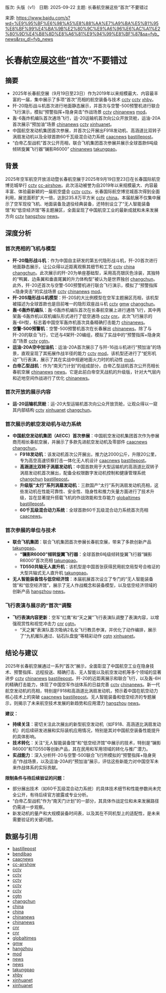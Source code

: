 版次: 头版（v1）
日期: 2025-09-22
主题: 长春航空展这些“首次”不要错过

来源: https://www.baidu.com/s?wd=%E9%95%BF%E6%98%A5%E8%88%AA%E7%A9%BA%E5%B1%95%E8%BF%99%E4%BA%9B%E2%80%9C%E9%A6%96%E6%AC%A1%E2%80%9D%E4%B8%8D%E8%A6%81%E9%94%99%E8%BF%87&sa=fyb_news&rsv_dl=fyb_news

# 长春航空展这些“首次”不要错过

## 摘要
- 2025年长春航空展（9月19日至23日）作为2019年以来规模最大、内容最丰富的一届，集中展示了多项“首次”亮相的航空装备与技术 [cctv](https://vertexaisearch.cloud.google.com/grounding-api-redirect/AUZIYQF1zYc9scacK2HrF9aaIPiNbeBtgPNEVv_HPpUpTkUyU94oidYR151ghO1iyPgqSjm7c9XfM47ZdgcWmlGkMtv2P2Shs8idN0c51_2SL3LnfsLSLemvQD44spnMlvV5tsFVN5ogFK9dt3osL3g56mMMoJQVCFZjKtdjX2lc2jTe) [cctv](https://vertexaisearch.cloud.google.com/grounding-api-redirect/AUZIYQHgt8SxBsnqrGk5LSb99FP8XMkoj_7PiSO6fATnEmdqqCjkaMpT6zK8n_-kVoJkSXKRVabtpZLiLskIge3qmx1Xk3Na90mkBwVSpJo_DL9F6gwMMGkW6Jdy7YrxO-uIfOYnW11sLMEKPDbt8fHq-UpclzYgYZGBCkB1fAWWDbo=) [xhby](https://vertexaisearch.cloud.google.com/grounding-api-redirect/AUZIYQFA0l31EBwIDhQiIUV_gawQ0QxCVfHeOJIgT4NyOGE1I7r6Op5B6UTsap8QAFfe3vfZC-vI5H6AxEtDod1Bbe8pNOhWbtYEGWwpJGBE-Xj8nG035q6S4-oCJ_ruTHVazPIUXR9tgdt1CM7vIZMKeuY56oQEDkMH)。
- 歼-20隐形战斗机首次进行地面静态展示，并首次与空警-500预警机进行联合飞行演示，模拟“预警指挥+隐身突击”作战场景 [cctv](https://vertexaisearch.cloud.google.com/grounding-api-redirect/AUZIYQF1zYc9scacK2HrF9aaIPiNbeBtgPNEVv_HPpUpTkUyU94oidYR151ghO1iyPgqSjm7c9XfM47ZdgcWmlGkMtv2P2Shs8idN0c51_2SL3LnfsLSLemvQD44spnMlvV5tsFVN5ogFK9dt3osL3g56mMMoJQVCFZjKtdjX2lc2jTe) [chinanews](https://vertexaisearch.cloud.google.com/grounding-api-redirect/AUZIYQH8eg44DR_C-crNz-YdMyQHmOFYp-Nqg3WF21GO4s8ezmmG1-GAnvR51j695FXa-TlmGrS5mkNpP3lBal0hFY5PaMzbOm3GfInrQFk8NAn1hCkBKLWB9-RJP1d0agGpdwDbydkiC5Lfr2lXB4H1oCv-p7wEhg==) [mod](https://vertexaisearch.cloud.google.com/grounding-api-redirect/AUZIYQHHA7qV-ZPQJ9E-SjrG5yJ2Z5hL8pscXpJdQrx0vs8bmhQYSkXaV_7gwo9fS_PiLk_F7ZkMMe1teWnp-5BgXJnfkMWltYUWdEmdSv8wl39gxHfIUyFQWZBYDPZDK2jnCI1TPWUCcSk0xg==)。
- 轰-6轰炸机编队首次通场飞行，运-20运输机首次向公众开放货舱，运油-20A首次展示“预加油”场景 [chinanews](https://vertexaisearch.cloud.google.com/grounding-api-redirect/AUZIYQH8eg44DR_C-crNz-YdMyQHmOFYp-Nqg3WF21GO4s8ezmmG1-GAnvR51j695FXa-TlmGrS5mkNpP3lBal0hFY5PaMzbOm3GfInrQFk8NAn1hCkBKLWB9-RJP1d0agGpdwDbydkiC5Lfr2lXB4H1oCv-p7wEhg==) [cctv](https://vertexaisearch.cloud.google.com/grounding-api-redirect/AUZIYQGgvwEbBeHEZYQOAmjt5WlcPHRrgMJgPEmyvBxJJ9XviCn8vbx6LuElTIR0sq0qpSGa4w0-hG7QDeqCq6RRwi7Hy_I_g6e0Mx9W84Uj-ZmLEC-iQ1n-mgenggxMxc0QqAaZd73P7xjifMSEFRBHzRiFNippbTdU1Tvztt851ktS) [xinhuanet](https://vertexaisearch.cloud.google.com/grounding-api-redirect/AUZIYQEbEN-sTFhVgSnVP18_-649wcJ7ZaVDM4g032KLFqIutFyhwZRpnWGobqzWmja7_4coFFYczkn4HoaM5qD_8D0ktFYjGFOQhIM4n48QoP-fHBaEVES0B9VFMPcyicV94ajdaVqwI0atARuG3YBY4Lk3UxBvVUWWyovU91acYrWQiFABOM4=)。
- 中国航空发动机集团首次参展，并首次公开展出F918发动机、高涵道比双转子涡扇发动机以及全球首款60千瓦级混合动力系统 [caacnews](https://vertexaisearch.cloud.google.com/grounding-api-redirect/AUZIYQGMV91T4qsipwgDSbz__cdudHVrADND3T53_iMGgRW8DndBESo2a8LRVz4AZMLmPvhRKXHK0Lbc29CRYmv2X_iQbE6FDr7gs__VUYnR9BMdGP0sOAr-Ru_wOk0fVFz44w6ZWfAAaGBYzfiO0gWNDvchOn3v13PPZT0=) [bastillepost](https://vertexaisearch.cloud.google.com/grounding-api-redirect/AUZIYQFmtzCGX8GYG80wb-jzh6nvvtvGMKSw7qVJJb6-5vE7gCY1S1-Z0rDtNX4l8tCMryZ4-CwQibae_y5ak_jnIyxcjd5js0aVlTeajGRpeJmZVvYEY5IdwH3WQGF11qAewG9HSacibdsC2wvpngnErZAqeD0QoBdB_xh2dRRiUn23rIafgrsEFuUGSQFtqPgwCNKv_s6cGNMYkB4Hsg==)。
- “白帝乙型战机”首次公开亮相，联合飞机集团首次参展并展示全球首款6吨级倾转旋翼飞行器“镧影R6000” [chinanews](https://vertexaisearch.cloud.google.com/grounding-api-redirect/AUZIYQH8eg44DR_C-crNz-YdMyQHmOFYp-Nqg3WF21GO4s8ezmmG1-GAnvR51j695FXa-TlmGrS5mkNpP3lBal0hFY5PaMzbOm3GfInrQFk8NAn1hCkBKLWB9-RJP1d0agGpdwDbydkiC5Lfr2lXB4H1oCv-p7wEhg==) [takungpao](https://vertexaisearch.cloud.google.com/grounding-api-redirect/AUZIYQEsnTTxeAn34HcFFVc8Z6IbATKB1HZ5zIXMfpMV39_R-vj5z1JcrJvfhBC3eOZAlY_yf86OjoMw1l-4nKBuOeS48IzKcyCq1FavJDuki7uUHMA7acEoag3iFN4UpeYpx8KFtMMFyolOL-npL84ubEWXtnUIhuI5ZQ==)。

## 背景
2025年空军航空开放活动暨长春航空展于2025年9月19日至23日在长春国际航空博览城举行 [cctv](https://vertexaisearch.cloud.google.com/grounding-api-redirect/AUZIYQF1zYc9scacK2HrF9aaIPiNbeBtgPNEVv_HPpUpTkUyU94oidYR151ghO1iyPgqSjm7c9XfM47ZdgcWmlGkMtv2P2Shs8idN0c51_2SL3LnfsLSLemvQD44spnMlvV5tsFVN5ogFK9dt3osL3g56mMMoJQVCFZjKtdjX2lc2jTe) [cc-airshow](https://vertexaisearch.cloud.google.com/grounding-api-redirect/AUZIYQGZ2iabDhCe6-Zme84K7RGE6jf8VPuRnfs8Cp3i7A3Ce5c9sT9jwKJLGwlST_mu2aT1KLA8tDX2Uhl5vD3-kV267g3xqgGT95hDne5BIHaal6FjvDLu3Q==)。此次活动被誉为自2019年以来规模最大、内容最丰富、体验最新颖的一届航空盛会 [cctv](https://vertexaisearch.cloud.google.com/grounding-api-redirect/AUZIYQF1zYc9scacK2HrF9aaIPiNbeBtgPNEVv_HPpUpTkUyU94oidYR151ghO1iyPgqSjm7c9XfM47ZdgcWmlGkMtv2P2Shs8idN0c51_2SL3LnfsLSLemvQD44spnMlvV5tsFVN5ogFK9dt3osL3g56mMMoJQVCFZjKtdjX2lc2jTe) [cctv](https://vertexaisearch.cloud.google.com/grounding-api-redirect/AUZIYQHgt8SxBsnqrGk5LSb99FP8XMkoj_7PiSO6fATnEmdqqCjkaMpT6zK8n_-kVoJkSXKRVabtpZLiLskIge3qmx1Xk3Na90mkBwVSpJo_DL9F6gwMMGkW6Jdy7YrxO-uIfOYnW11sLMEKPDbt8fHq-UpclzYgYZGBCkB1fAWWDbo=)。长春国际航空博览城首次得到全面利用，展览面积扩大一倍，达到235.8万平方米 [cctv](https://vertexaisearch.cloud.google.com/grounding-api-redirect/AUZIYQF1zYc9scacK2HrF9aaIPiNbeBtgPNEVv_HPpUpTkUyU94oidYR151ghO1iyPgqSjm7c9XfM47ZdgcWmlGkMtv2P2Shs8idN0c51_2SL3LnfsLSLemvQD44spnMlvV5tsFVN5ogFK9dt3osL3g56mMMoJQVCFZjKtdjX2lc2jTe) [china](https://vertexaisearch.cloud.google.com/grounding-api-redirect/AUZIYQHAKDca1huiidgvh0rqzxJOrAHRI7PZHmSU2dnza_u1RMhlKBSOnl8gJZ68B2m5U7X88k7JoNZrWNCC9_WafMgQuJ7XueZSXVwkc1fshTqL4diP94LlbR7Om-pr0h03sb-SL1yMBfx2U1znornNdaGxQwrCVkGPQhQ=)。本届航展不仅集中展示了空军现役飞机、地面装备及退役经典装备，还特别设立了“无人智能装备馆”和“低空经济馆”等主题展区，全面呈现了中国航空工业的最新成就和未来发展方向 [cctv](https://vertexaisearch.cloud.google.com/grounding-api-redirect/AUZIYQF1zYc9scacK2HrF9aaIPiNbeBtgPNEVv_HPpUpTkUyU94oidYR151ghO1iyPgqSjm7c9XfM47ZdgcWmlGkMtv2P2Shs8idN0c51_2SL3LnfsLSLemvQD44spnMlvV5tsFVN5ogFK9dt3osL3g56mMMoJQVCFZjKtdjX2lc2jTe) [hangzhou](https://vertexaisearch.cloud.google.com/grounding-api-redirect/AUZIYQFeOQQJ1vAkC1VULG3rESOG3KNuGbuHlxcU-Ubh8dK3zs-g8CvX-eJ4rKl3-FBB1w2pwP-vZKxO2Egtbuodee3kQYeXNd4BUrt8JOo8jA2TmaDQKBcgj8zZjMYjTsDm-Ys0ydnfgpgn1FCu1JZVaqw0yAYCpPw-HJVHPGY9DaY7NSBhGA==) [news](https://vertexaisearch.cloud.google.com/grounding-api-redirect/AUZIYQH74cpXPXm-z7c3TVg4PmRCJ6agbOeas8NYnxzOlZXDyRUNOhOmGL7xWnMikT_h7tqWZAo0-GQcWMetsIpe9DMyCL8VKPhPeQTC1vdgCn88XlX0JfePSlGy-t1YAdi22ZfJcegIyIyTCL6sv9dnVnpExj2dIMdi6BZ6NO3B_Z41fcCX-7U=)。

## 深度分析

### 首次亮相的飞机与模型
*   **歼-20隐形战斗机**：作为中国自主研发的第五代隐形战斗机，歼-20首次进行地面静态展示，让公众得以近距离观察其细节和工艺 [cctv](https://vertexaisearch.cloud.google.com/grounding-api-redirect/AUZIYQF1zYc9scacK2HrF9aaIPiNbeBtgPNEVv_HPpUpTkUyU94oidYR151ghO1iyPgqSjm7c9XfM47ZdgcWmlGkMtv2P2Shs8idN0c51_2SL3LnfsLSLemvQD44spnMlvV5tsFVN5ogFK9dt3osL3g56mMMoJQVCFZjKtdjX2lc2jTe) [china](https://vertexaisearch.cloud.google.com/grounding-api-redirect/AUZIYQEnRIdkyGhXLyRM9cxLoc7uK7oeAWF7Ri--evMcakLSA5ljIXiWCtBFzD-xJq_PktbYiIDin5A4QIU8pn3Q3uBx1xcNwS2Mj8IOjCU7739V8KIoRRpWmE-ZNriRsJE2-3TT-15rABbO4OnIKwwwhJlFsWlOU-gunLCB) [changchun](https://vertexaisearch.cloud.google.com/grounding-api-redirect/AUZIYQF0krEMVH3Bkmb7JlARX2nkXDY5mbiecaCYh-qCJkmgI-SV1ehz0CP7lJ2cKeVK8pXVo4kyGf7Bex_Pbkvm9HaL32unN5iQsPD7eaQPIEwVavD_mCMhr9af3XP7dUxWCWEuCkLX1JSz_S-WCNJ6aqD5Rbh6oAFKCw==)。此次展示的歼-20为单座基础型，采用高亮银灰色涂装，其独特的“鸭翼、边条翼和垂直尾翼的升力体构型”被认为是世界独创 [changchun](https://vertexaisearch.cloud.google.com/grounding-api-redirect/AUZIYQF0krEMVH3Bkmb7JlARX2nkXDY5mbiecaCYh-qCJkmgI-SV1ehz0CP7lJ2cKeVK8pXVo4kyGf7Bex_Pbkvm9HaL32unN5iQsPD7eaQPIEwVavD_mCMhr9af3XP7dUxWCWEuCkLX1JSz_S-WCNJ6aqD5Rbh6oAFKCw==)。此外，歼-20还首次与空警-500预警机进行联合飞行演示，模拟了“预警指挥+隐身突击”的实战场景 [cctv](https://vertexaisearch.cloud.google.com/grounding-api-redirect/AUZIYQF1zYc9scacK2HrF9aaIPiNbeBtgPNEVv_HPpUpTkUyU94oidYR151ghO1iyPgqSjm7c9XfM47ZdgcWmlGkMtv2P2Shs8idN0c51_2SL3LnfsLSLemvQD44spnMlvV5tsFVN5ogFK9dt3osL3g56mMMoJQVCFZjKtdjX2lc2jTe) [chinanews](https://vertexaisearch.cloud.google.com/grounding-api-redirect/AUZIYQH8eg44DR_C-crNz-YdMyQHmOFYp-Nqg3WF21GO4s8ezmmG1-GAnvR51j695FXa-TlmGrS5mkNpP3lBal0hFY5PaMzbOm3GfInrQFk8NAn1hCkBKLWB9-RJP1d0agGpdwDbydkiC5Lfr2lXB4H1oCv-p7wEhg==) [mod](https://vertexaisearch.cloud.google.com/grounding-api-redirect/AUZIYQHHA7qV-ZPQJ9E-SjrG5yJ2Z5hL8pscXpJdQrx0vs8bmhQYSkXaV_7gwo9fS_PiLk_F7ZkMMe1teWnp-5BgXJnfkMWltYUWdEmdSv8wl39gxHfIUyFQWZBYDPZDK2jnCI1TPWUCcSk0xg==)。
*   **歼-20S隐形战斗机模型**：歼-20S的大比例模型在空军主题展区亮相，该机型被描述为全球首款也是目前唯一的隐形双座战斗机 [cctv](https://vertexaisearch.cloud.google.com/grounding-api-redirect/AUZIYQGgvwEbBeHEZYQOAmjt5WlcPHRrgMJgPEmyvBxJJ9XviCn8vbx6LuElTIR0sq0qpSGa4w0-hG7QDeqCq6RRwi7Hy_I_g6e0Mx9W84Uj-ZmLEC-iQ1n-mgenggxMxc0QqAaZd73P7xjifMSEFRBHzRiFNippbTdU1Tvztt851ktS) [gmw](https://vertexaisearch.cloud.google.com/grounding-api-redirect/AUZIYQH_IBi_KVP4nRHeYdlW6AVM-le-aGKwJoeXf99jBAk2FNtehekpb8IxFL7bHcOzE9pYWAwlEm9-BD1xqID29CpTwDVc3hNcX3MgXoKB8OVNQ6kfADIIEAEkyv5nUya1W0c3vDxitbNn8q98ItG3) [changchun](https://vertexaisearch.cloud.google.com/grounding-api-redirect/AUZIYQF0krEMVH3Bkmb7JlARX2nkXDY5mbiecaCYh-qCJkmgI-SV1ehz0CP7lJ2cKeVK8pXVo4kyGf7Bex_Pbkvm9HaL32unN5iQsPD7eaQPIEwVavD_mCMhr9af3XP7dUxWCWEuCkLX1JSz_S-WCNJ6aqD5Rbh6oAFKCw==)。
*   **轰-6轰炸机编队**：轰-6轰炸机编队首次在长春航空展上进行通场飞行，其中两架轰-6轰炸机以双机编队形式进行了低空通场 [cctv](https://vertexaisearch.cloud.google.com/grounding-api-redirect/AUZIYQGgvwEbBeHEZYQOAmjt5WlcPHRrgMJgPEmyvBxJJ9XviCn8vbx6LuElTIR0sq0qpSGa4w0-hG7QDeqCq6RRwi7Hy_I_g6e0Mx9W84Uj-ZmLEC-iQ1n-mgenggxMxc0QqAaZd73P7xjifMSEFRBHzRiFNippbTdU1Tvztt851ktS) [cnr](https://vertexaisearch.cloud.google.com/grounding-api-redirect/AUZIYQGGByuXD28giiWW9oZCPZQUgoE7VNsQyPyI0E5sII7KXU0pKYczCJiXMPW8JjtxJkZy4JTiDmWSSrgPG3xMhhHTDD0HeaPRwLxi5SGZnxdYsamD_fruxEN2KUY5dOSHTmbtqbYj_-j6J4Y49kPagu5ohgRpgUlXLX-0QcQ=)。此次飞行展示的轰-6H型，标志着中国空军轰炸机首次具备精确打击能力 [chinanews](https://vertexaisearch.cloud.google.com/grounding-api-redirect/AUZIYQHJlAkFUVeC6vkP6fWOyORa-CAh3SKLl6P6c2YyYxbVr4gGrlSj9hBM8dJUNtVBLPIQE050p680eYKBCNvG2p24I4in8jy1zxxb20JtiPjTtG8zRNu1dttVjW8TZMT_a2iPQN2Gm9DIRPoeKBSlp6wHDFekyw==)。
*   **空警-500预警机**：空警-500预警机首次在长春展出 [chinanews](https://vertexaisearch.cloud.google.com/grounding-api-redirect/AUZIYQH8eg44DR_C-crNz-YdMyQHmOFYp-Nqg3WF21GO4s8ezmmG1-GAnvR51j695FXa-TlmGrS5mkNpP3lBal0hFY5PaMzbOm3GfInrQFk8NAn1hCkBKLWB9-RJP1d0agGpdwDbydkiC5Lfr2lXB4H1oCv-p7wEhg==)。除了与歼-20的联合飞行，它还与4架歼-20编组，模拟了实战中的“预警指挥+隐身突击”场景 [cctv](https://vertexaisearch.cloud.google.com/grounding-api-redirect/AUZIYQEDdREi7vq0sLVPs9TIxwqjuWJd5Ciwlgf1jpBY7-FtXFWfv5BG-6ebtTAkC3P764ScwKN31rAIFIRQgrUvNaV2z8tCXltu9NbAk9SJddUQ_XUH-qKYvkk1J7qyicsTMjuN1fKAQ-HlKbPUQmURXHftIanJ7pbNAZ7eFSmepN27SA==) [cgtn](https://vertexaisearch.cloud.google.com/grounding-api-redirect/AUZIYQE6ehcYpm9onld37BTkYCswiP0ot4e0HweZuf4RIdLigjuhX0NDFmIM36IcHnxaudINzZr8tEDb5relwCB3FC5gXbmO8xTiI9fbPV-mTFs6DyaQWfs0qWxRjVZvsN-OIhFT1lEOFD7rVWB_vQIhZ5MizrzpQ-WSU50_R4mD1MyyZgj657rGYZWmkbNUriFfaXAPVDDEIzArV2O_jQHEykc8YlaIMed0QOEGayyij8kL9-A6Aik-fa4=)。
*   **运油-20A空中加油机**：运油-20A首次展示了与歼-16战斗机进行“预加油”的场景，直观呈现了其拓展作战半径的能力 [cctv](https://vertexaisearch.cloud.google.com/grounding-api-redirect/AUZIYQF1zYc9scacK2HrF9aaIPiNbeBtgPNEVv_HPpUpTkUyU94oidYR151ghO1iyPgqSjm7c9XfM47ZdgcWmlGkMtv2P2Shs8idN0c51_2SL3LnfsLSLemvQD44spnMlvV5tsFVN5ogFK9dt3osL3g56mMMoJQVCFZjKtdjX2lc2jTe) [mod](https://vertexaisearch.cloud.google.com/grounding-api-redirect/AUZIYQHHA7qV-ZPQJ9E-SjrG5yJ2Z5hL8pscXpJdQrx0vs8bmhQYSkXaV_7gwo9fS_PiLk_F7ZkMMe1teWnp-5BgXJnfkMWltYUWdEmdSv8wl39gxHfIUyFQWZBYDPZDK2jnCI1TPWUCcSk0xg==)。该机型还进行了“蛇形机动”飞行表演，展示了其在实战中规避地面火力时的机动性 [mod](https://vertexaisearch.cloud.google.com/grounding-api-redirect/AUZIYQHHA7qV-ZPQJ9E-SjrG5yJ2Z5hL8pscXpJdQrx0vs8bmhQYSkXaV_7gwo9fS_PiLk_F7ZkMMe1teWnp-5BgXJnfkMWltYUWdEmdSv8wl39gxHfIUyFQWZBYDPZDK2jnCI1TPWUCcSk0xg==)。
*   **白帝乙型战机**：作为“南天门计划”的组成部分，白帝乙型战机首次公开亮相长春航空展 [chinanews](https://vertexaisearch.cloud.google.com/grounding-api-redirect/AUZIYQH8eg44DR_C-crNz-YdMyQHmOFYp-Nqg3WF21GO4s8ezmmG1-GAnvR51j695FXa-TlmGrS5mkNpP3lBal0hFY5PaMzbOm3GfInrQFk8NAn1hCkBKLWB9-RJP1d0agGpdwDbydkiC5Lfr2lXB4H1oCv-p7wEhg==) [news](https://vertexaisearch.google.com/id/0-10)。它是此前白帝空天战机的升级版，针对大气层内和近地空间作战进行了优化 [chinanews](https://vertexaisearch.cloud.google.com/grounding-api-redirect/AUZIYQH8eg44DR_C-crNz-YdMyQHmOFYp-Nqg3WF21GO4s8ezmmG1-GAnvR51j695FXa-TlmGrS5mkNpP3lBal0hFY5PaMzbOm3GfInrQFk8NAn1hCkBKLWB9-RJP1d0agGpdwDbydkiC5Lfr2lXB4H1oCv-p7wEhg==)。

### 首次开放的展示内容
*   **运-20运输机货舱**：运-20大型运输机首次向公众开放货舱，让观众得以一窥其内部结构 [cctv](https://vertexaisearch.cloud.google.com/grounding-api-redirect/AUZIYQGgvwEbBeHEZYQOAmjt5WlcPHRrgMJgPEmyvBxJJ9XviCn8vbx6LuElTIR0sq0qpSGa4w0-hG7QDeqCq6RRwi7Hy_I_g6e0Mx9W84Uj-ZmLEC-iQ1n-mgenggxMxc0QqAaZd73P7xjifMSEFRBHzRiFNippbTdU1Tvztt851ktS) [xinhuanet](https://vertexaisearch.cloud.google.com/grounding-api-redirect/AUZIYQEbEN-sTFhVgSnVP18_-649wcJ7ZaVDM4g032KLFqIutFyhwZRpnWGobqzWmja7_4coFFYczkn4HoaM5qD_8D0ktFYjGFOQhIM4n48QoP-fHBaEVES0B9VFMPcyicV94ajdaVqwI0atARuG3YBY4Lk3UxBvVUWWyovU91acYrWQiFABOM4=) [changchun](https://vertexaisearch.cloud.google.com/grounding-api-redirect/AUZIYQF0krEMVH3Bkmb7JlARX2nkXDY5mbiecaCYh-qCJkmgI-SV1ehz0CP7lJ2cKeVK8pXVo4kyGf7Bex_Pbkvm9HaL32unN5iQsPD7eaQPIEwVavD_mCMhr9af3XP7dUxWCWEuCkLX1JSz_S-WCNJ6aqD5Rbh6oAFKCw==)。

### 首次展示的航空发动机与动力系统
*   **中国航空发动机集团（AECC）首次参展**：中国航空发动机集团首次作为参展商亮相长春航空展，并展示了多款先进航空发动机及零部件 [caacnews](https://vertexaisearch.cloud.google.com/grounding-api-redirect/AUZIYQGMV91T4qsipwgDSbz__cdudHVrADND3T53_iMGgRW8DndBESo2a8LRVz4AZMLmPvhRKXHK0Lbc29CRYmv2X_iQbE6FDr7gs__VUYnR9BMdGP0sOAr-Ru_wOk0fVFz44w6ZWfAAaGBYzfiO0gWNDvchOn3v13PPZT0=) [changchun](https://vertexaisearch.cloud.google.com/grounding-api-redirect/AUZIYQF0krEMVH3Bkmb7JlARX2nkXDY5mbiecaCYh-qCJkmgI-SV1ehz0CP7lJ2cKeVK8pXVo4kyGf7Bex_Pbkvm9HaL32unN5iQsPD7eaQPIEwVavD_mCMhr9af3XP7dUxWCWEuCkLX1JSz_S-WCNJ6aqD5Rbh6oAFKCw==)。
    *   **F918发动机**：该发动机首次公开展出，推力达2000公斤，升限20公里，专为高空高速侦察打击一体化无人机设计 [caacnews](https://vertexaisearch.cloud.google.com/grounding-api-redirect/AUZIYQGMV91T4qsipwgDSbz__cdudHVrADND3T53_iMGgRW8DndBESo2a8LRVz4AZMLmPvhRKXHK0Lbc29CRYmv2X_iQbE6FDr7gs__VUYnR9BMdGP0sOAr-Ru_wOk0fVFz44w6ZWfAAaGBYzfiO0gWNDvchOn3v13PPZT0=) [bastillepost](https://vertexaisearch.cloud.google.com/grounding-api-redirect/AUZIYQFmtzCGX8GYG80wb-jzh6nvvtvGMKSw7qVJJb6-5vE7gCY1S1-Z0rDtNX4l8tCMryZ4-CwQibae_y5ak_jnIyxcjd5js0aVlTeajGRpeJmZVvYEY5IdwH3WQGF11qAewG9HSacibdsC2wvpngnErZAqeD0QoBdB_xh2dRRiUn23rIafgrsEFuUGSQFtqPgwCNKv_s6cGNMYkB4Hsg==)。
    *   **高涵道比双转子涡扇发动机**：中国首款用于大型运输机的高涵道比双转子涡扇发动机首次展出，配备全权限数字发动机控制和健康管理系统 [changchun](https://vertexaisearch.cloud.google.com/grounding-api-redirect/AUZIYQF0krEMVH3Bkmb7JlARX2nkXDY5mbiecaCYh-qCJkmgI-SV1ehz0CP7lJ2cKeVK8pXVo4kyGf7Bex_Pbkvm9HaL32unN5iQsPD7eaQPIEwVavD_mCMhr9af3XP7dUxWCWEuCkLX1JSz_S-WCNJ6aqD5Rbh6oAFKCw==) [bastillepost](https://vertexaisearch.cloud.google.com/grounding-api-redirect/AUZIYQFmtzCGX8GYG80wb-jzh6nvvtvGMKSw7qVJJb6-5vE7gCY1S1-Z0rDtNX4l8tCMryZ4-CwQibae_y5ak_jnIyxcjd5js0aVlTeajGRpeJmZVvYEY5IdwH3WQGF11qAewG9HSacibdsC2wvpngnErZAqeD0QoBdB_xh2dRRiUn23rIafgrsEFuUGSQFtqPgwCNKv_s6cGNMYkB4Hsg==)。
    *   **升级版“太行”系列涡扇发动机**：三款国产“太行”系列涡扇发动机亮相，这些发动机在性能可靠性、安全性、隐身性和推力矢量方面进行了技术升级，旨在显著提升搭载飞机的作战效能和生存能力 [globaltimes](https://vertexaisearch.cloud.google.com/grounding-api-redirect/AUZIYQHj8hglYZ1YYaoNBbaqf5OHkzp2OqmU5UmFhvEvwxKC_cACyFBsuyOp0a7u8oPkwmL1IMm3CwX2W3Lx6OP8uNpJs7YP1d-PByuI6g8Qh9RGWIjYw2jY8Gk8R_zb5HjR-S_WpaOCJzcmEvtM3HcoEg==) [bastillepost](https://vertexaisearch.cloud.google.com/grounding-api-redirect/AUZIYQFmtzCGX8GYG80wb-jzh6nvvtvGMKSw7qVJJb6-5vE7gCY1S1-Z0rDtNX4l8tCMryZ4-CwQibae_y5ak_jnIyxcjd5js0aVlTeajGRpeJmZVvYEY5IdwH3WQGF11qAewG9HSacibdsC2wvpngnErZAqeD0QoBdB_xh2dRRiUn23rIafgrsEFuUGSQFtqPgwCNKv_s6cGNMYkB4Hsg==)。
    *   **60千瓦级混合动力系统**：全球首款60千瓦级混合动力系统首次亮相 [caacnews](https://vertexaisearch.cloud.google.com/grounding-api-redirect/AUZIYQGMV91T4qsipwgDSbz__cdudHVrADND3T53_iMGgRW8DndBESo2a8LRVz4AZMLmPvhRKXHK0Lbc29CRYmv2X_iQbE6FDr7gs__VUYnR9BMdGP0sOAr-Ru_wOk0fVFz44w6ZWfAAaGBYzfiO0gWNDvchOn3v13PPZT0=)。

### 首次参展的单位与技术
*   **联合飞机集团**：联合飞机集团首次参展长春航空展，带来了多款创新产品 [takungpao](https://vertexaisearch.cloud.google.com/grounding-api-redirect/AUZIYQEsnTTxeAn34HcFFVc8Z6IbATKB1HZ5zIXMfpMV39_R-vj5z1JcrJvfhBC3eOZAlY_yf86OjoMw1l-4nKBuOeS48IzKcyCq1FavJDuki7uUHMA7acEoag3iFN4UpeYpx8KFtMMFyolOL-npL84ubEWXtnUIhuI5ZQ==)。
    *   **“镧影R6000”倾转旋翼飞行器**：全球首款6吨级倾转旋翼飞行器“镧影R6000”首次亮相 [takungpao](https://vertexaisearch.cloud.google.com/grounding-api-redirect/AUZIYQEsnTTxeAn34HcFFVc8Z6IbATKB1HZ5zIXMfpMV39_R-vj5z1JcrJvfhBC3eOZAlY_yf86OjoMw1l-4nKBuOeS48IzKcyCq1FavJDuki7uUHMA7acEoag3iFN4UpeYpx8KFtMMFyolOL-npL84ubEWXtnUIhuI5ZQ==)。
    *   **TD550共轴无人直升机**：该机型是中国首张获得民用航空局型号合格证的大型共轴式无人直升机 [takungpao](https://vertexaisearch.cloud.google.com/grounding-api-redirect/AUZIYQEsnTTxeAn34HcFFVc8Z6IbATKB1HZ5zIXMfpMV39_R-vj5z1JcrJvfhBC3eOZAlY_yf86OjoMw1l-4nKBuOeS48IzKcyCq1FavJDuki7uUHMA7acEoag3iFN4UpeYpx8KFtMMFyolOL-npL84ubEWXtnUIhuI5ZQ==)。
*   **无人智能装备馆与低空经济馆**：本届航展首次设立了专门的“无人智能装备馆”和“低空经济馆”，展示了无人作战概念和装备模型，以及低空经济领域的创新产品 [hangzhou](https://vertexaisearch.cloud.google.com/grounding-api-redirect/AUZIYQFeOQQJ1vAkC1VULG3rESOG3KNuGbuHlxcU-Ubh8dK3zs-g8CvX-eJ4rKl3-FBB1w2pwP-vZKxO2Egtbuodee3kQYeXNd4BUrt8JOo8jA2TmaDQKBcgj8zZjMYjTsDm-Ys0ydnfgpgn1FCu1JZVaqw0yAYCpPw-HJVHPGY9DaY7NSBhGA==) [news](https://vertexaisearch.cloud.google.com/grounding-api-redirect/AUZIYQH74cpXPXm-z7c3TVg4PmRCJ6agbOeas8NYnxzOlZXDyRUNOhOmGL7xWnMikT_h7tqWZAo0-GQcWMetsIpe9DMyCL8VKPhPeQTC1vdgCn88XlX0JfePSlGy-t1YAdi22ZfJcegIyIyTCL6sv9dnVnpExj2dIMdi6BZ6NO3B_Z41fcCX-7U=)。

### 飞行表演与展示的“首次”调整
*   **飞行表演内容更新**：空军“红鹰”和“天之翼”飞行表演队调整了表演内容，以增强观赏性和视觉冲击力 [cnr](https://vertexaisearch.cloud.google.com/grounding-api-redirect/AUZIYQEItvU4pfolLOr60_dLCfCmWO1aqaapm3bWI1U2a2nZ4jd9IXZtN5u8bD2nh3LoJORSF-zTWDK5Mutq5GilWoiLoHIj6C2uhYzZiLeEVZjckh_eWTZq-gSosq9JqRj5QcQXgepCZkl0EPNXkrqFZq_TbrXb-cBXr00KMgE=) [cgtn](https://vertexaisearch.cloud.google.com/grounding-api-redirect/AUZIYQE6ehcYpm9onld37BTkYCswiP0ot4e0HweZuf4RIdLigjuhX0NDFmIM36IcHnxaudINzZr8tEDb5relwCB3FC5gXbmO8xTiI9fbPV-mTFs6DyaQWfs0qWxRjVZvsN-OIhFT1lEOFD7rVWB_vQIhZ5MizrzpQ-WSU50_R4mD1MyyZgj657rGYZWmkbNUriFfaXAPVDDEIzArV2O_jQHEykc8YlaIMed0QOEGayyij8kL9-A6Aik-fa4=)。
    *   “天之翼”表演队首次吸纳2名女飞行教员参演，并优化了动作编排，展示了“九机雁队通过、钻石队盘旋”等精彩动作 [cgtn](https://vertexaisearch.cloud.google.com/grounding-api-redirect/AUZIYQE6ehcYpm9onld37BTkYCswiP0ot4e0HweZuf4RIdLigjuhX0NDFmIM36IcHnxaudINzZr8tEDb5relwCB3FC5gXbmO8xTiI9fbPV-mTFs6DyaQWfs0qWxRjVZvsN-OIhFT1lEOFD7rVWB_vQIhZ5MizrzpQ-WSU50_R4mD1MyyZgj657rGYZWmkbNUriFfaXAPVDDEIzArV2O_jQHEykc8YlaIMed0QOEGayyij8kL9-A6Aik-fa4=) [xinhuanet](https://vertexaisearch.cloud.google.com/grounding-api-redirect/AUZIYQHqDzz2zRJaY2eUidWwiB6C7Xg0G_CXIH-oRB7N7ZbjdhcbkZSScSbYvn5K-WId7PldwNLiitK9-M5ywtly1w5Elqyd1HiFSnowMrbUsFFYj6Z_RPPeTkl70z0TjVyNXYuUJbhpGK_tlw7bE10a55fdr1cyTrUPvst-vVA2snjALI4JSw==)。

## 结论与建议
2025年长春航空展通过一系列“首次”展示，全面彰显了中国航空工业在隐身技术、预警指挥、远程投送、精确打击、无人智能以及航空发动机等多个领域的显著进步 [cctv](https://vertexaisearch.cloud.google.com/grounding-api-redirect/AUZIYQF1zYc9scacK2HrF9aaIPiNbeBtgPNEVv_HPpUpTkUyU94oidYR151ghO1iyPgqSjm7c9XfM47ZdgcWmlGkMtv2P2Shs8idN0c51_2SL3LnfsLSLemvQD44spnMlvV5tsFVN5ogFK9dt3osL3g56mMMoJQVCFZjKtdjX2lc2jTe) [chinanews](https://vertexaisearch.cloud.google.com/grounding-api-redirect/AUZIYQH8eg44DR_C-crNz-YdMyQHmOFYp-Nqg3WF21GO4s8ezmmG1-GAnvR51j695FXa-TlmGrS5mkNpP3lBal0hFY5PaMzbOm3GfInrQFk8NAn1hCkBKLWB9-RJP1d0agGpdwDbydkiC5Lfr2lXB4H1oCv-p7wEhg==) [bastillepost](https://vertexaisearch.cloud.google.com/grounding-api-redirect/AUZIYQFmtzCGX8GYG80wb-jzh6nvvtvGMKSw7qVJJb6-5vE7gCY1S1-Z0rDtNX4l8tCMryZ4-CwQibae_y5ak_jnIyxcjd5js0aVlTeajGRpeJmZVvYEY5IdwH3WQGF11qAewG9HSacibdsC2wvpngnErZAqeD0QoBdB_xh2dRRiUn23rIafgrsEFuUGSQFtqPgwCNKv_s6cGNMYkB4Hsg==)。歼-20的近距离展示和联合飞行，以及轰-6H的精确打击能力，体现了中国空军作战体系的日益完善 [cctv](https://vertexaisearch.cloud.google.com/grounding-api-redirect/AUZIYQF1zYc9scacK2HrF9aaIPiNbeBtgPNEVv_HPpUpTkUyU94oidYR151ghO1iyPgqSjm7c9XfM47ZdgcWmlGkMtv2P2Shs8idN0c51_2SL3LnfsLSLemvQD44spnMlvV5tsFVN5ogFK9dt3osL3g56mMMoJQVCFZjKtdjX2lc2jTe) [chinanews](https://vertexaisearch.cloud.google.com/grounding-api-redirect/AUZIYQHJlAkFUVeC6vkP6fWOyORa-CAh3SKLl6P6c2YyYxbVr4gGrlSj9hBM8dJUNtVBLPIQE050p680eYKBCNvG2p24I4in8jy1zxxb20JtiPjTtG8zRNu1dttVjW8TZMT_a2iPQN2Gm9DIRPoeKBSlp6wHDFekyw==)。新一代航空发动机的亮相，特别是F918和高涵道比涡扇发动机，预示着中国在航空动力核心技术上的突破 [caacnews](https://vertexaisearch.cloud.google.com/grounding-api-redirect/AUZIYQGMV91T4qsipwgDSbz__cdudHVrADND3T53_iMGgRW8DndBESo2a8LRVz4AZMLmPvhRKXHK0Lbc29CRYmv2X_iQbE6FDr7gs__VUYnR9BMdGP0sOAr-Ru_wOk0fVFz44w6ZWfAAaGBYzfiO0gWNDvchOn3v13PPZT0=) [bastillepost](https://vertexaisearch.cloud.google.com/grounding-api-redirect/AUZIYQFmtzCGX8GYG80wb-jzh6nvvtvGMKSw7qVJJb6-5vE7gCY1S1-Z0rDtNX4l8tCMryZ4-CwQibae_y5ak_jnIyxcjd5js0aVlTeajGRpeJmZVvYEY5IdwH3WQGF11qAewG9HSacibdsC2wvpngnErZAqeD0QoBdB_xh2dRRiUn23rIafgrsEFuUGSQFtqPgwCNKv_s6cGNMYkB4Hsg==)。无人智能装备和低空经济的专题展示，则揭示了未来航空技术发展的新趋势和应用潜力 [hangzhou](https://vertexaisearch.cloud.google.com/grounding-api-redirect/AUZIYQFeOQQJ1vAkC1VULG3rESOG3KNuGbuHlxcU-Ubh8dK3zs-g8CvX-eJ4rKl3-FBB1w2pwP-vZKxO2Egtbuodee3kQYeXNd4BUrt8JOo8jA2TmaDQKBcgj8zZjMYjTsDm-Ys0ydnfgpgn1FCu1JZVaqw0yAYCpPw-HJVHPGY9DaY7NSBhGA==) [news](https://vertexaisearch.cloud.google.com/grounding-api-redirect/AUZIYQH74cpXPXm-z7c3TVg4PmRCJ6agbOeas8NYnxzOlZXDyRUNOhOmGL7xWnMikT_h7tqWZAo0-GQcWMetsIpe9DMyCL8VKPhPeQTC1vdgCn88XlX0JfePSlGy-t1YAdi22ZfJcegIyIyTCL6sv9dnVnpExj2dIMdi6BZ6NO3B_Z41fcCX-7U=)。

**建议：**
*   **持续关注**：密切关注此次展出的新型航空发动机（如F918、高涵道比涡扇发动机）的后续研发进展和实际装机应用情况，特别是其对中国航空装备性能提升的具体影响。
*   **技术转化**：关注“无人智能装备馆”和“低空经济馆”中展示的技术，特别是“镧影R6000”和TD550等创新产品，其在民用和军用领域的转化与推广潜力。
*   **实战能力**：深入分析歼-20与空警-500联合飞行所模拟的“预警指挥+隐身突击”作战场景，以及运油-20A的“预加油”展示，评估这些新能力对中国空军未来作战体系的实际贡献。

**限制条件与待后续验证的问题：**
*   部分展出技术（如60千瓦级混合动力系统）的具体技术细节和性能参数尚未完全公开，有待后续官方披露或专业分析。
*   “白帝乙型战机”作为“南天门计划”的一部分，其具体作战定位和未来发展路径仍需进一步观察。
*   新发动机的量产和大规模装备时间表，以及其在不同机型上的适配性，是未来需要验证的关键问题。

## 数据与引用
*   [bastillepost](https://vertexaisearch.cloud.google.com/grounding-api-redirect/AUZIYQFmtzCGX8GYG80wb-jzh6nvvtvGMKSw7qVJJb6-5vE7gCY1S1-Z0rDtNX4l8tCMryZ4-CwQibae_y5ak_jnIyxcjd5js0aVlTeajGRpeJmZVvYEY5IdwH3WQGF11qAewG9HSacibdsC2wvpngnErZAqeD0QoBdB_xh2dRRiUn23rIafgrsEFuUGSQFtqPgwCNKv_s6cGNMYkB4Hsg==)
*   [bendibao](https://vertexaisearch.cloud.google.com/grounding-api-redirect/AUZIYQFk2fqMCeVeCCC9KYhWMqIu5CAi0xtS2fD1g3ihh3sARscDvmKUEjetJVl5u8We5fXHRcCimI54zKLuGy__frprNA2U3qmBfXRxv27ragUBk04R32Wby2HXEE_Kj-EOn8N1vfQgGL4=)
*   [caacnews](https://vertexaisearch.cloud.google.com/grounding-api-redirect/AUZIYQGMV91T4qsipwgDSbz__cdudHVrADND3T53_iMGgRW8DndBESo2a8LRVz4AZMLmPvhRKXHK0Lbc29CRYmv2X_iQbE6FDr7gs__VUYnR9BMdGP0sOAr-Ru_wOk0fVFz44w6ZWfAAaGBYzfiO0gWNDvchOn3v13PPZT0=)
*   [cc-airshow](https://vertexaisearch.cloud.google.com/grounding-api-redirect/AUZIYQGZ2iabDhCe6-Zme84K7RGE6jf8VPuRnfs8Cp3i7A3Ce5c9sT9jwKJLGwlST_mu2aT1KLA8tDX2Uhl5vD3-kV267g3xqgGT95hDne5BIHaal6FjvDLu3Q==)
*   [cctv](https://vertexaisearch.cloud.google.com/grounding-api-redirect/AUZIYQF1zYc9scacK2HrF9aaIPiNbeBtgPNEVv_HPpUpTkUyU94oidYR151ghO1iyPgqSjm7c9XfM47ZdgcWmlGkMtv2P2Shs8idN0c51_2SL3LnfsLSLemvQD44spnMlvV5tsFVN5ogFK9dt3osL3g56mMMoJQVCFZjKtdjX2lc2jTe)
*   [cctv](https://vertexaisearch.cloud.google.com/grounding-api-redirect/AUZIYQGgvwEbBeHEZYQOAmjt5WlcPHRrgMJgPEmyvBxJJ9XviCn8vbx6LuElTIR0sq0qpSGa4w0-hG7QDeqCq6RRwi7Hy_I_g6e0Mx9W84Uj-ZmLEC-iQ1n-mgenggxMxc0QqAaZd73P7xjifMSEFRBHzRiFNippbTdU1Tvztt851ktS)
*   [cctv](https://vertexaisearch.cloud.google.com/grounding-api-redirect/AUZIYQEDdREi7vq0sLVPs9TIxwqjuWJd5Ciwlgf1jpBY7-FtXFWfv5BG-6ebtTAkC3P764ScwKN31rAIFIRQgrUvNaV2z8tCXltu9NbAk9SJddUQ_XUH-qKYvkk1J7qyicsTMjuN1fKAQ-HlKbPUQmURXHftIanJ7pbNAZ7eFSmepN27SA==)
*   [cctv](https://vertexaisearch.cloud.google.com/grounding-api-redirect/AUZIYQHgt8SxBsnqrGk5LSb99FP8XMkoj_7PiSO6fATnEmdqqCjkaMpT6zK8n_-kVoJkSXKRVabtpZLiLskIge3qmx1Xk3Na90mkBwVSpJo_DL9F6gwMMGkW6Jdy7YrxO-uIfOYnW11sLMEKPDbt8fHq-UpclzYgYZGBCkB1fAWWDbo=)
*   [cctv](https://vertexaisearch.cloud.google.com/grounding-api-redirect/AUZIYQHc-1ihuDDRxglxQO0PQfxdc6O26DPIHR_vLpGGEfEhIjYTbt0_8ZS3zKQAqLvQ9er-LRIOcmBYI0OD7KKQ4F5mnnVymKlVNVL3qsONqgywHTGpWJpBQolSF8KQCLm5PN_03Bqs9_U9lkVGomVDdreGPzWFZT-U5YuEoDACdbRkaSfB8n4=)
*   [cgtn](https://vertexaisearch.cloud.google.com/grounding-api-redirect/AUZIYQE6ehcYpm9onld37BTkYCswiP0ot4e0HweZuf4RIdLigjuhX0NDFmIM36IcHnxaudINzZr8tEDb5relwCB3FC5gXbmO8xTiI9fbPV-mTFs6DyaQWfs0qWxRjVZvsN-OIhFT1lEOFD7rVWB_vQIhZ5MizrzpQ-WSU50_R4mD1MyyZgj657rGYZWmkbNUriFfaXAPVDDEIzArV2O_jQHEykc8YlaIMed0QOEGayyij8kL9-A6Aik-fa4=)
*   [changchun](https://vertexaisearch.cloud.google.com/grounding-api-redirect/AUZIYQF0krEMVH3Bkmb7JlARX2nkXDY5mbiecaCYh-qCJkmgI-SV1ehz0CP7lJ2cKeVK8pXVo4kyGf7Bex_Pbkvm9HaL32unN5iQsPD7eaQPIEwVavD_mCMhr9af3XP7dUxWCWEuCkLX1JSz_S-WCNJ6aqD5Rbh6oAFKCw==)
*   [china](https://vertexaisearch.cloud.google.com/grounding-api-redirect/AUZIYQEnRIdkyGhXLyRM9cxLoc7uK7oeAWF7Ri--evMcakLSA5ljIXiWCtBFzD-xJq_PktbYiIDin5A4QIU8pn3Q3uBx1xcNwS2Mj8IOjCU7739V8KIoRRpWmE-ZNriRsJE2-3TT-15rABbO4OnIKwwwhJlFsWlOU-gunLCB)
*   [china](https://vertexaisearch.cloud.google.com/grounding-api-redirect/AUZIYQHAKDca1huiidgvh0rqzxJOrAHRI7PZHmSU2dnza_u1RMhlKBSOnl8gJZ68B2m5U7X88k7JoNZrWNCC9_WafMgQuJ7XueZSXVwkc1fshTqL4diP94LlbR7Om-pr0h03sb-SL1yMBfx2U1znornNdaGxQwrCVkGPQhQ=)
*   [chinanews](https://vertexaisearch.cloud.google.com/grounding-api-redirect/AUZIYQH8eg44DR_C-crNz-YdMyQHmOFYp-Nqg3WF21GO4s8ezmmG1-GAnvR51j695FXa-TlmGrS5mkNpP3lBal0hFY5PaMzbOm3GfInrQFk8NAn1hCkBKLWB9-RJP1d0agGpdwDbydkiC5Lfr2lXB4H1oCv-p7wEhg==)
*   [chinanews](https://vertexaisearch.cloud.google.com/grounding-api-redirect/AUZIYQHJlAkFUVeC6vkP6fWOyORa-CAh3SKLl6P6c2YyYxbVr4gGrlSj9hBM8dJUNtVBLPIQE050p680eYKBCNvG2p24I4in8jy1zxxb20JtiPjTtG8zRNu1dttVjW8TZMT_a2iPQN2Gm9DIRPoeKBSlp6wHDFekyw==)
*   [cnr](https://vertexaisearch.cloud.google.com/grounding-api-redirect/AUZIYQEItvU4pfolLOr60_dLCfCmWO1aqaapm3bWI1U2a2nZ4jd9IXZtN5u8bD2nh3LoJORSF-zTWDK5Mutq5GilWoiLoHIj6C2uhYzZiLeEVZjckh_eWTZq-gSosq9JqRj5QcQXgepCZkl0EPNXkrqFZq_TbrXb-cBXr00KMgE=)
*   [cnr](https://vertexaisearch.cloud.google.com/grounding-api-redirect/AUZIYQGGByuXD28giiWW9oZCPZQUgoE7VNsQyPyI0E5sII7KXU0pKYczCJiXMPW8JjtxJkZy4JTiDmWSSrgPG3xMhhHTDD0HeaPRwLxi5SGZnxdYsamD_fruxEN2KUY5dOSHTmbtqbYj_-j6J4Y49kPagu5ohgRpgUlXLX-0QcQ=)
*   [globaltimes](https://vertexaisearch.cloud.google.com/grounding-api-redirect/AUZIYQHj8hglYZ1YYaoNBbaqf5OHkzp2OqmU5UmFhvEvwxKC_cACyFBsuyOp0a7u8oPkwmL1IMm3CwX2W3Lx6OP8uNpJs7YP1d-PByuI6g8Qh9RGWIjYw2jY8Gk8R_zb5HjR-S_WpaOCJzcmEvtM3HcoEg==)
*   [gmw](https://vertexaisearch.cloud.google.com/grounding-api-redirect/AUZIYQH_IBi_KVP4nRHeYdlW6AVM-le-aGKwJoeXf99jBAk2FNtehekpb8IxFL7bHcOzE9pYWAwlEm9-BD1xqID29CpTwDVc3hNcX3MgXoKB8OVNQ6kfADIIEAEkyv5nUya1W0c3vDxitbNn8q98ItG3)
*   [hangzhou](https://vertexaisearch.cloud.google.com/grounding-api-redirect/AUZIYQFeOQQJ1vAkC1VULG3rESOG3KNuGbuHlxcU-Ubh8dK3zs-g8CvX-eJ4rKl3-FBB1w2pwP-vZKxO2Egtbuodee3kQYeXNd4BUrt8JOo8jA2TmaDQKBcgj8zZjMYjTsDm-Ys0ydnfgpgn1FCu1JZVaqw0yAYCpPw-HJVHPGY9DaY7NSBhGA==)
*   [mod](https://vertexaisearch.cloud.google.com/grounding-api-redirect/AUZIYQHHA7qV-ZPQJ9E-SjrG5yJ2Z5hL8pscXpJdQrx0vs8bmhQYSkXaV_7gwo9fS_PiLk_F7ZkMMe1teWnp-5BgXJnfkMWltYUWdEmdSv8wl39gxHfIUyFQWZBYDPZDK2jnCI1TPWUCcSk0xg==)
*   [news](https://vertexaisearch.cloud.google.com/grounding-api-redirect/AUZIYQGXx06H-3dvnOVptCIkleHvOThFy7Gh2mASSf6UYtrvOGndcmU_-vVww9xCXFBqSTmRAgpUupDJqxsNweq6xoKTkmVb1TbvxQD2Hwc-F3lnQpWhcgommzl3w7mPyq3pO6NA6MgICVgGvEfpjCU17DbmvdFaFWu-ZutJkb0w3aycksBUMBMI1-E=)
*   [news](https://vertexaisearch.cloud.google.com/grounding-api-redirect/AUZIYQH74cpXPXm-z7c3TVg4PmRCJ6agbOeas8NYnxzOlZXDyRUNOhOmGL7xWnMikT_h7tqWZAo0-GQcWMetsIpe9DMyCL8VKPhPeQTC1vdgCn88XlX0JfePSlGy-t1YAdi22ZfJcegIyIyTCL6sv9dnVnpExj2dIMdi6BZ6NO3B_Z41fcCX-7U=)
*   [takungpao](https://vertexaisearch.cloud.google.com/grounding-api-redirect/AUZIYQEsnTTxeAn34HcFFVc8Z6IbATKB1HZ5zIXMfpMV39_R-vj5z1JcrJvfhBC3eOZAlY_yf86OjoMw1l-4nKBuOeS48IzKcyCq1FavJDuki7uUHMA7acEoag3iFN4UpeYpx8KFtMMFyolOL-npL84ubEWXtnUIhuI5ZQ==)
*   [xhby](https://vertexaisearch.cloud.google.com/grounding-api-redirect/AUZIYQFA0l31EBwIDhQiIUV_gawQ0QxCVfHeOJIgT4NyOGE1I7r6Op5B6UTsap8QAFfe3vfZC-vI5H6AxEtDod1Bbe8pNOhWbtYEGWwpJGBE-Xj8nG035q6S4-oCJ_ruTHVazPIUXR9tgdt1CM7vIZMKeuY56oQEDkMH)
*   [xinhuanet](https://vertexaisearch.cloud.google.com/grounding-api-redirect/AUZIYQEbEN-sTFhVgSnVP18_-649wcJ7ZaVDM4g032KLFqIutFyhwZRpnWGobqzWmja7_4coFFYczkn4HoaM5qD_8D0ktFYjGFOQhIM4n48QoP-fHBaEVES0B9VFMPcyicV94ajdaVqwI0atARuG3YBY4Lk3UxBvVUWWyovU91acYrWQiFABOM4=)
*   [xinhuanet](https://vertexaisearch.cloud.google.com/grounding-api-redirect/AUZIYQHqDzz2zRJaY2eUidWwiB6C7Xg0G_CXIH-oRB7N7ZbjdhcbkZSScSbYvn5K-WId7PldwNLiitK9-M5ywtly1w5Elqyd1HiFSnowMrbUsFFYj6Z_RPPeTkl70z0TjVyNXYuUJbhpGK_tlw7bE10a55fdr1cyTrUPvst-vVA2snjALI4JSw==)
